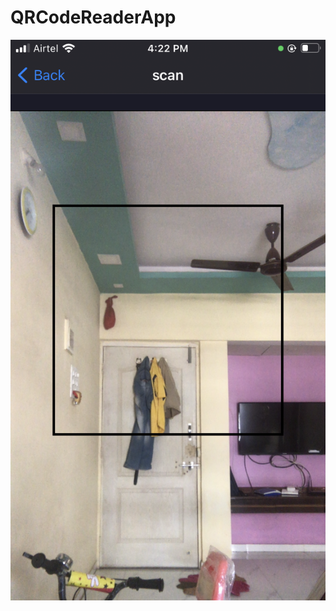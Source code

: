 # QRCodeReaderApp


![alt text](https://github.com/vinod1988/QRCodeReaderApp/blob/main/scanner.PNG?raw=true)


